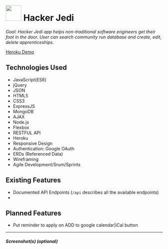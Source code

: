# <img src="https://cdn.glitch.com/cb093bfd-142f-45b3-bdb4-52ff49e0a1c2%2Fmentoring.png?1550795116467" width="50"> Hacker Jedi

*Goal: Hacker Jedi app helps non-traditional software engineers get their foot in the door.  User can search community run database and create, edit, delete apprenticeships.*

[Heroku Demo](https://evening-forest-40933.herokuapp.com/)

## Technologies Used

- JavaScript(ES6)
- jQuery
- JSON
- HTML5
- CSS3
- ExpressJS
- MongoDB
- AJAX
- Node.js
- Flexbox
- RESTFUL API
- Heroku
- Responsive Design
- Authentication: Google OAuth
- ERDs (Referenced Data)
- Wireframing
- Agile Development/Srum/Sprints

## Existing Features

- Documented API Endpoints (`/api` describes all the available endpoints)
- 



## Planned Features

- Put reminder to apply on ADD to google calendar|iCal button

---

##### Screenshot(s) (optional)



